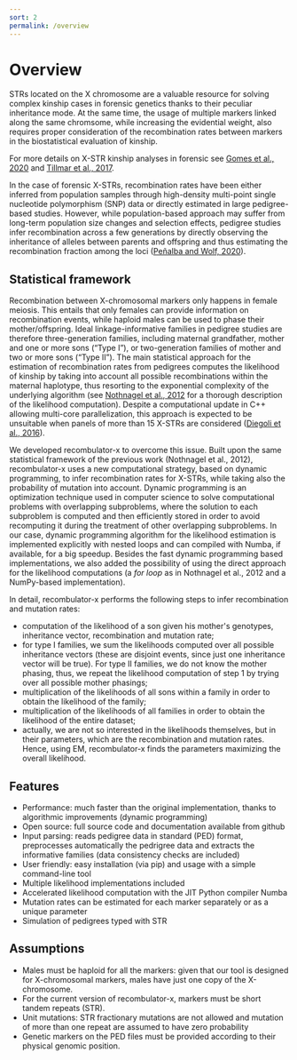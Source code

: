 ```yaml
---
sort: 2
permalink: /overview
---
```


# Overview

STRs located on the X chromosome are a valuable resource for solving complex kinship cases in forensic genetics thanks to their peculiar inheritance mode. At the same time, the usage of multiple markers linked along the same chromsome, while increasing the evidential weight, also requires proper consideration of the recombination rates between markers in the biostatistical evaluation of kinship.

For more details on X-STR kinship analyses in forensic see [Gomes et al., 2020](https://www.frontiersin.org/articles/10.3389/fgene.2020.00926/full) and [Tillmar et al., 2017](https://www.sciencedirect.com/science/article/pii/S1872497317301126?via%3Dihub).

In the case of forensic X-STRs, recombination rates have been either inferred from population samples through high-density multi-point single nucleotide polymorphism (SNP) data or directly estimated in large pedigree-based studies. However, while population-based approach may suffer from long-term population size changes and selection effects, pedigree studies infer recombination across a few generations by directly observing the inheritance of alleles between parents and offspring and thus estimating the recombination fraction among the loci ([Peñalba and Wolf, 2020](https://www.nature.com/articles/s41576-020-0240-1)).

## Statistical framework

Recombination between X-chromosomal markers only happens in female meiosis. This entails that only females can provide information on recombination events, while haploid males can be used to phase their mother/offspring. Ideal linkage-informative families in pedigree studies are therefore three-generation families, including maternal grandfather, mother and one or more sons (“Type I”), or two-generation families of mother and two or more sons (“Type II”). The main statistical approach for the estimation of recombination rates from pedigrees computes the likelihood of kinship by taking into account all possible recombinations within the maternal haplotype, thus resorting to the exponential complexity of the underlying algorithm (see [Nothnagel et al., 2012](https://www.sciencedirect.com/science/article/pii/S1872497312000713?via%3Dihub) for a thorough description of the likelihood computation). Despite a computational update in C++ allowing multi-core parallelization, this approach is expected to be unsuitable when panels of more than 15 X-STRs are considered ([Diegoli et al., 2016](https://www.sciencedirect.com/science/article/pii/S1872497316301247?via%3Dihub)).

We developed recombulator-x to overcome this issue. Built upon the same statistical framework of the previous work (Nothnagel et al., 2012), recombulator-x uses a new computational strategy, based on dynamic programming, to infer recombination rates for X-STRs, while taking also the probability of mutation into account. Dynamic programming is an optimization technique used in computer science to solve computational problems with overlapping subproblems, where the solution to each subproblem is computed and then efficiently stored in order to avoid recomputing it during the treatment of other overlapping subproblems. In our case, dynamic programming algorithm for the likelihood estimation is implemented explicitly with nested loops and can compiled with Numba, if available, for a big speedup. 
Besides the fast dynamic programming based implementations, we also added the possibility of using the direct approach for the likelihood computations (a *for loop* as in Nothnagel et al., 2012 and a NumPy-based implementation). 

In detail, recombulator-x performs the following steps to infer recombination and mutation rates: 

- computation of the likelihood of a son given his mother's genotypes, inheritance vector, recombination and mutation rate;
- for type I families, we sum the likelihoods computed over all possible inheritance vectors (these are disjoint events, since just one inheritance vector will be true). For type II families, we do not know the mother phasing, thus, we repeat the likelihood computation of step 1 by trying over all possible mother phasings;
- multiplication of the likelihoods of all sons within a family in order to obtain the likelihood of the family;
- multiplication of the likelihoods of all families in order to obtain the likelihood of the entire dataset;
- actually, we are not so interested in the likelihoods themselves, but in their parameters, which are the recombination and mutation rates. Hence, using EM, recombulator-x finds the parameters maximizing the overall likelihood.


## Features

* Performance: much faster than the original implementation, thanks to algorithmic improvements (dynamic programming)
* Open source: full source code and documentation available from github
* Input parsing: reads pedigree data in standard (PED) format, preprocesses automatically the pedrigree data and extracts the informative families (data consistency checks are included)
* User friendly: easy installation (via pip) and usage with a simple command-line tool
* Multiple likelihood implementations included
* Accelerated likelihood computation with the JIT Python compiler Numba
* Mutation rates can be estimated for each marker separately or as a unique parameter 
* Simulation of pedigrees typed with STR

## Assumptions

- Males must be haploid for all the markers: given that our tool is designed for X-chromosomal markers, males have just one copy of the X-chromosome. 
- For the current version of recombulator-x, markers must be short tandem repeats (STR).
- Unit mutations: STR fractionary mutations are not allowed and mutation of more than one repeat are assumed to have zero probability
- Genetic markers on the PED files must be provided according to their physical genomic position.

